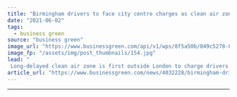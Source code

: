 ```yaml
---
title: "Birmingham drivers to face city centre charges as clean air zone launches"
date: "2021-06-02"
tags: 
  - business green
source: "business green"
image_url: "https://www.businessgreen.com/api/v1/wps/8f5a50b/049c5278-8e03-4a69-ab16-b4148e97ed9d/7/birmingham-main-185x114.jpg"
image_fp: "/assets/img/post_thumbnails/154.jpg"
lead: "
 Long-delayed clean air zone is first outside London to charge drivers of private fossil fuel cars as well as commercial vehicles ..."
article_url: "https://www.businessgreen.com/news/4032228/birmingham-drivers-city-centre-charges-clean-air-zone-launches"
---
```


---
